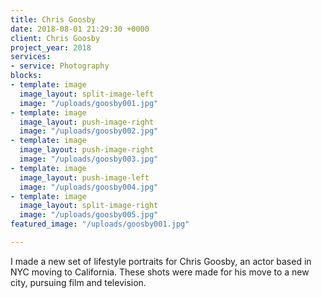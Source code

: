 ```yaml
---
title: Chris Goosby
date: 2018-08-01 21:29:30 +0000
client: Chris Goosby
project_year: 2018
services:
- service: Photography
blocks:
- template: image
  image_layout: split-image-left
  image: "/uploads/goosby001.jpg"
- template: image
  image_layout: push-image-right
  image: "/uploads/goosby002.jpg"
- template: image
  image_layout: push-image-right
  image: "/uploads/goosby003.jpg"
- template: image
  image_layout: push-image-left
  image: "/uploads/goosby004.jpg"
- template: image
  image_layout: split-image-right
  image: "/uploads/goosby005.jpg"
featured_image: "/uploads/goosby001.jpg"

---
```

I made a new set of lifestyle portraits for Chris Goosby, an actor based in NYC moving to California. These shots were made for his move to a new city, pursuing film and television.